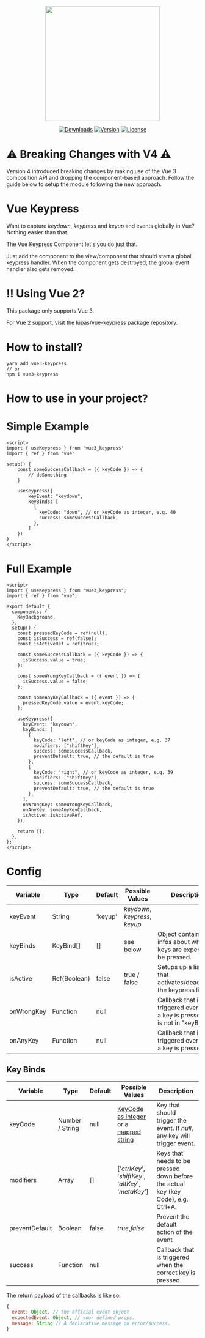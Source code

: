 <p align="center"><img align="center" height="300px" src="https://github.com/lupas/vue3-keypress/blob/master/misc/keypressLogo.png?raw=true"/></p>

<p align="center">
  <a href="https://www.npmjs.com/package/vue3-keypress"><img src="https://badgen.net/npm/dm/vue3-keypress" alt="Downloads"></a>
  <a href="https://www.npmjs.com/package/vue3-keypress"><img src="https://badgen.net/npm/v/vue3-keypress" alt="Version"></a>
  <a href="https://www.npmjs.com/package/vue3-keypress"><img src="https://badgen.net/npm/license/vue3-keypress" alt="License"></a>
 </p>
</p>

# ⚠️ Breaking Changes with V4 ⚠️

Version 4 introduced breaking changes by making use of the Vue 3 composition API and dropping the component-based approach.
Follow the guide below to setup the module following the new approach.

# Vue Keypress

Want to capture _keydown_, _keypress_ and _keyup_ and events globally in Vue? Nothing easier than that.

The Vue Keypress Component let's you do just that.

Just add the component to the view/component that should start a global keypress handler. When the component gets destroyed, the global event handler also gets removed.

# ‼️ Using Vue 2?

This package only supports Vue 3.

For Vue 2 support, visit the [lupas/vue-keypress](https://github.com/lupas/vue-keypress) package repository.

# How to install?

```bsh
yarn add vue3-keypress
// or
npm i vue3-keypress
```

# How to use in your project?

# Simple Example

```vue
<script>
import { useKeypress } from 'vue3_keypress'
import { ref } from 'vue'

setup() {
    const someSuccessCallback = ({ keyCode }) => {
        // doSomething
    }

    useKeypress({
        keyEvent: "keydown",
        keyBinds: [
          {
            keyCode: "down", // or keyCode as integer, e.g. 40
            success: someSuccessCallback,
          },
        ]
    })
}
</script>
```

# Full Example

```vue
<script>
import { useKeypress } from "vue3_keypress";
import { ref } from "vue";

export default {
  components: {
    KeyBackground,
  },
  setup() {
    const pressedKeyCode = ref(null);
    const isSuccess = ref(false);
    const isActiveRef = ref(true);

    const someSuccessCallback = ({ keyCode }) => {
      isSuccess.value = true;
    };

    const someWrongKeyCallback = ({ event }) => {
      isSuccess.value = false;
    };

    const someAnyKeyCallback = ({ event }) => {
      pressedKeyCode.value = event.keyCode;
    };

    useKeypress({
      keyEvent: "keydown",
      keyBinds: [
        {
          keyCode: "left", // or keyCode as integer, e.g. 37
          modifiers: ["shiftKey"],
          success: someSuccessCallback,
          preventDefault: true, // the default is true
        },
        {
          keyCode: "right", // or keyCode as integer, e.g. 39
          modifiers: ["shiftKey"],
          success: someSuccessCallback,
          preventDefault: true, // the default is true
        },
      ],
      onWrongKey: someWrongKeyCallback,
      onAnyKey: someAnyKeyCallback,
      isActive: isActiveRef,
    });

    return {};
  },
};
</script>
```

# Config

| Variable   | Type         | Default | Possible Values                | Description                                                                       |
| ---------- | ------------ | ------- | ------------------------------ | --------------------------------------------------------------------------------- |
| keyEvent   | String       | 'keyup' | _keydown_, _keypress_, _keyup_ |                                                                                   |
| keyBinds   | KeyBind[]    | []      | see below                      | Object containing infos about which keys are expected to be pressed.              |
| isActive   | Ref(Boolean) | false   | true / false                   | Setups up a listener that activates/deactivates the keypress listener.            |
| onWrongKey | Function     | null    |                                | Callback that is triggered every time a key is pressed that is not in "keyBinds". |
| onAnyKey   | Function     | null    |                                | Callback that is triggered every time a key is pressed.                           |

## Key Binds

| Variable       | Type            | Default | Possible Values                                                    | Description                                                                       |
| -------------- | --------------- | ------- | ------------------------------------------------------------------ | --------------------------------------------------------------------------------- |
| keyCode        | Number / String | null    | [KeyCode as integer](https://keycode.info/) or a [mapped string]() | Key that should trigger the event. If _null_, any key will trigger event.         |
| modifiers      | Array           | []      | ['_ctrlKey_', '_shiftKey_', '_altKey_', '_metaKey_']               | Keys that needs to be pressed down before the actual key (key Code), e.g. Ctrl+A. |
| preventDefault | Boolean         | false   | _true_,_false_                                                     | Prevent the default action of the event                                           |
| success        | Function        | null    |                                                                    | Callback that is triggered when the correct key is pressed.                       |

The return payload of the callbacks is like so:

```js
{
  event: Object, // the official event object
  expectedEvent: Object, // your defined props.
  message: String // A declarative message on error/success.
}
```
